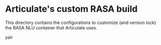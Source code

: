 # Articulate's custom RASA build

This directory contains the configurations to customize (and version lock) the RASA NLU container that Articulate uses.

yair
